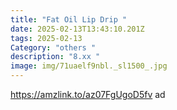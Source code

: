 ```yaml
---
title: "Fat Oil Lip Drip "
date: 2025-02-13T13:43:10.201Z
tags: 2025-02-13
Category: "others "
description: "8.xx "
image: img/71uaelf9nbl._sl1500_.jpg
---
```

<!--StartFragment-->

https://amzlink.to/az07FgUgoD5fv ad

<!--EndFragment-->